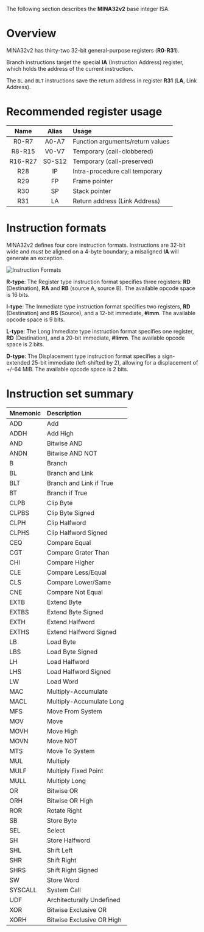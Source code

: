 The following section describes the **MINA32v2** base integer ISA.

# Overview

MINA32v2 has thirty-two 32-bit general-purpose registers (**R0**-**R31**).

Branch instructions target the special **IA** (Instruction Address) register, which holds the address of the current instruction.

The `BL` and `BLT` instructions save the return address in register **R31** (**LA**, Link Address).

# **Recommended register usage**

Name       | Alias  | Usage
:---------:|:------:|:---------------------------------
R0-R7      | A0-A7  | Function arguments/return values
R8-R15     | V0-V7  | Temporary (call-clobbered)
R16-R27    | S0-S12 | Temporary (call-preserved)
R28        | IP     | Intra-procedure call temporary
R29        | FP     | Frame pointer
R30        | SP     | Stack pointer
R31        | LA     | Return address (Link Address)

# **Instruction formats**

MINA32v2 defines four core instruction formats. Instructions are 32-bit wide and *must* be aligned on a 4-byte boundary; a misaligned **IA** will generate an exception.

![Instruction Formats](../img/MINA32v2%20Instruction%20Formats.png)

**R-type**: The Register type instruction format specifies three registers: **RD** (Destination), **RA** and **RB** (source A, source B). The available opcode space is 16 bits.

**I-type**: The Immediate type instruction format specifies two registers, **RD** (Destination) and **RS** (Source), and a 12-bit immediate, **#imm**. The available opcode space is 9 bits.

**L-type**: The Long Immediate type instruction format specifies one register, **RD** (Destination), and a 20-bit immediate, **#limm**. The available opcode space is 2 bits.

**D-type**: The Displacement type instruction format specifies a sign-extended 25-bit immediate (left-shifted by 2), allowing for a displacement of +/-64 MiB. The available opcode space is 2 bits.

# Instruction set summary

Mnemonic | Description
:--------|:---------------------------
ADD      | Add
ADDH     | Add High
AND      | Bitwise AND
ANDN     | Bitwise AND NOT
B        | Branch
BL       | Branch and Link
BLT      | Branch and Link if True
BT       | Branch if True
CLPB     | Clip Byte
CLPBS    | Clip Byte Signed
CLPH     | Clip Halfword
CLPHS    | Clip Halfword Signed
CEQ      | Compare Equal
CGT      | Compare Grater Than
CHI      | Compare Higher
CLE      | Compare Less/Equal
CLS      | Compare Lower/Same
CNE      | Compare Not Equal
EXTB     | Extend Byte
EXTBS    | Extend Byte Signed
EXTH     | Extend Halfword
EXTHS    | Extend Halfword Signed
LB       | Load Byte
LBS      | Load Byte Signed
LH       | Load Halfword
LHS      | Load Halfword Signed
LW       | Load Word
MAC      | Multiply-Accumulate
MACL     | Multiply-Accumulate Long
MFS      | Move From System
MOV      | Move
MOVH     | Move High
MOVN     | Move NOT
MTS      | Move To System
MUL      | Multiply
MULF     | Multiply Fixed Point
MULL     | Multiply Long
OR       | Bitwise OR
ORH      | Bitwise OR High
ROR      | Rotate Right
SB       | Store Byte
SEL      | Select
SH       | Store Halfword
SHL      | Shift Left
SHR      | Shift Right
SHRS     | Shift Right Signed
SW       | Store Word
SYSCALL  | System Call
UDF      | Architecturally Undefined
XOR      | Bitwise Exclusive OR
XORH     | Bitwise Exclusive OR High
